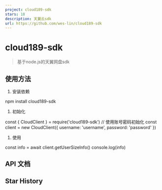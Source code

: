 ```yaml
---
project: cloud189-sdk
stars: 18
description: 天翼云sdk
url: https://github.com/wes-lin/cloud189-sdk
---
```


cloud189-sdk
============

> 基于node.js的天翼网盘sdk

使用方法
----

1.  安装依赖

npm install cloud189-sdk

1.  初始化

const { CloudClient } \= require('cloud189-sdk')
// 使用账号密码初始化
const client \= new CloudClient({
  username: 'username',
  password: 'password'
})

1.  使用

const info \= await client.getUserSizeInfo()
console.log(info)

API 文档
------

Star History
------------
